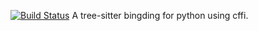 [![Build Status](https://travis-ci.com/ivechan/peanut.svg?branch=master)](https://travis-ci.com/ivechan/peanut)
A tree-sitter bingding for python using cffi.
